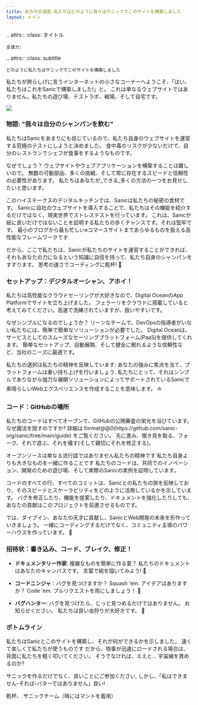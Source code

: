 ```yaml
---
title: 前方の全速度-私たちはどのように我々はサニックでこのサイトを構築しました
layout: メイン
---
```


.. attrs::
:class: タイトル

```
全速力:
```

.. attrs::
:class: subtitle

```
どのように私たちはサニックでこのサイトを構築しました
```

私たちが誇らしげに言うインターネットの小さなコーナーへようこそ、「はい、私たちはこれをSanicで構築しました!」と。 これは単なるウェブサイトではありません。私たちの遊び場、テストラボ、戦場、そして自宅です。

![](/assets/images/built-with-sanic.png)

### 物語: "我々は自分のシャンパンを飲む"

私たちはSanicをあまりにも信じているので、私たち自身のウェブサイトを運営する究極のテストにしようと決めました。 食中毒のリスクが少ないだけで、自分のレストランでシェフが食事をするようなものです。

なぜでしょう？ ウェブサイトやウェブアプリケーションを構築することは難しいので。 無数の可動部品、多くの挑戦、そして常に存在するスピードと信頼性の必要性があります。 私たちはあなたが_できる_多くの方法の一つをお見せしたいと思います。

このハイステークスのデジタルキッチンでは、Sanicは私たちの秘密の食材です。 Sanicに自社のウェブサイトを導入することで、私たちはその機能を紹介するだけではなく、現実世界でストレステストを行っています。 これは、Sanicが紙に良いだけではないことを証明する私たちの歩くチャンスです。それは堅牢です。 最小のブログから最も忙しいeコマースサイトまであらゆるものを扱える高性能なフレームワークです

だから、ここで私たちは、Sanicが私たちのサイトを運営することができれば、それもあなたの力になるという知識に自信を持って、私たち自身のシャンパンをすすります。 思考の速さでコーディングに乾杯! 🥂

### セットアップ：デジタルオーシャン、アホイ！

私たちは高性能なクラウドセーリングが大好きなので、Digital OceanのApp Platformでサイトを立ち上げました。 フェラーリをクラウドに搭載していると考えてみてください。高速で洗練されていますが、扱いやすいです。

なぜシンプルになるのでしょうか？ リーンなチームで、DevOpsの指導者がいない私たちには、簡単で簡単なソリューションが必要でした。 Digital Oceanは、サービスとしてのスムーズなセーリングプラットフォーム(PaaS)を提供してくれます。 簡単なセットアップ、自動展開、そして健全に眠れるような信頼性など、当社のニーズに最適です。

私たちの選択は私たちの精神を反映しています: あなたの強みに焦点を当て、プラットフォームは重い持ち上げを行いましょう. 私たちにとって、それはシンプルでありながら強力な展開ソリューションによってサポートされているSanicで素晴らしいWebエクスペリエンスを作成することを意味します。 ⛵

### コード：GitHubの場所

私たちのコードはすべてオープンで、GitHubの公開審査の栄光を浴びています。 なぜ魔法を隠すのですか? 詳細は format@@0(https\://github.com/sanic-org/sanic/tree/main/guide) をご覧ください。 先に進み、覗き見を取る、フォーク、それで遊ぶ、それを壊す(そして親切にそれを修正する)。

オープンソースは単なる流行語ではありません私たちの精神です 私たち自身よりも大きなものを一緒に作ることです 私たちのコードは、共同でのイノベーション、開発のための遊び場、そして実際のSanicの実例を証明しています。

コードのすべての行、すべてのコミットは、Sanicとの私たちの旅を反映しており、そのスピードとスケーラビリティをどのように活用しているかを示しています。 バグを修正したり、機能を提案したり、ドキュメントを強化したりしても、あなたの貢献はこのプロジェクトを前進させるものです。

では、ダイブイン、あなたの天才に貢献し、SanicとWeb開発の未来を形作っていきましょう。 一緒にコーディングするだけでなく、コミュニティ主導のパワーハウスを作っています。 🚀

### 招待状：書き込み、コード、ブレイク、修正！

- **ドキュメンタリー作家**: 複雑なものを簡単に作る愛？ 私たちのドキュメントはあなたのキャンバスです。 言葉で絵を描いてみよう! 🎨

- **コードニンジャ**：バグを見つけますか？ Squash 'em. アイデアはありますか？ Code 'em. プルリクエストを雨にしましょう！ 🥷

- **バグハンター**: バグを見つけたら、じっと見つめるだけではありません。 お知らせください。 私たちは良い虫狩りが大好きです。 🐛

### ボトムライン

私たちはSanicとこのサイトを構築し、それが何ができるかを示しました。 速くて楽しくて私たちが使うものです だから、物事が迅速にロードされる場合は、背面に私たちを軽く叩いてください。 そうでなければ、ええと... 宇宙線を責めるのか?

サニックを作るだけでなく、良いことにご参加ください, しかし、「私はできません-それは-バターではありません」良い!

乾杯、
サニックチーム（時にはマントを着用）
